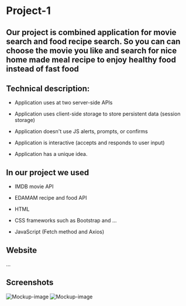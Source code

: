 # Project-1

## Our project is combined application for movie search and food recipe search. So you can can choose the movie you like and search for nice home made meal recipe to enjoy healthy food instead of fast food

## Technical description:

* Application uses at two server-side APIs

* Application uses client-side storage to store persistent data (session storage)

* Application doesn't use JS alerts, prompts, or confirms

* Application is interactive (accepts and responds to user input)

* Application has a unique idea.


## In our project we used

* IMDB movie API
* EDAMAM recipe and food API

* HTML
* CSS frameworks such as Bootstrap and ...
* JavaScript (Fetch method and Axios)

## Website

...

## Screenshots

![Mockup-image](...)
![Mockup-image](...)
